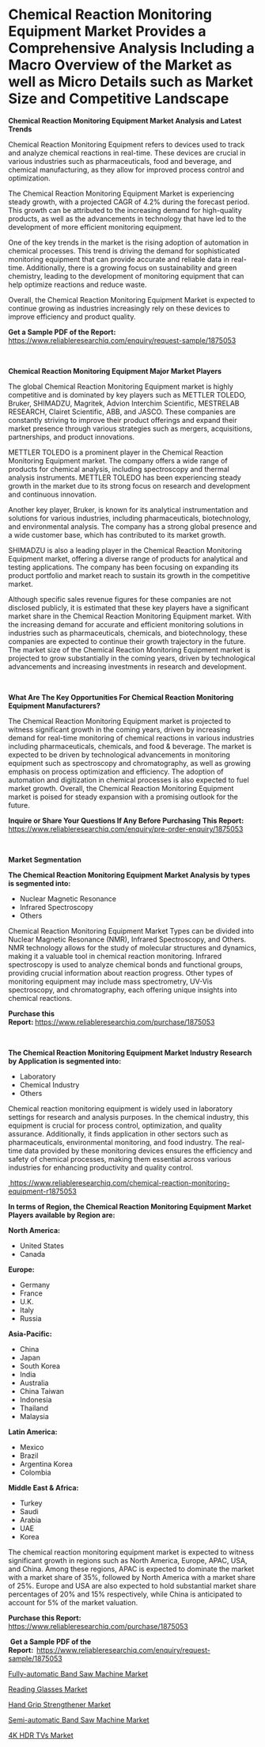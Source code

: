 <p><h1>Chemical Reaction Monitoring Equipment Market Provides a Comprehensive Analysis Including a Macro Overview of the Market as well as Micro Details such as Market Size and Competitive Landscape</h1></p><p><strong>Chemical Reaction Monitoring Equipment Market Analysis and Latest Trends</strong></p>
<p><p>Chemical Reaction Monitoring Equipment refers to devices used to track and analyze chemical reactions in real-time. These devices are crucial in various industries such as pharmaceuticals, food and beverage, and chemical manufacturing, as they allow for improved process control and optimization.</p><p>The Chemical Reaction Monitoring Equipment Market is experiencing steady growth, with a projected CAGR of 4.2% during the forecast period. This growth can be attributed to the increasing demand for high-quality products, as well as the advancements in technology that have led to the development of more efficient monitoring equipment.</p><p>One of the key trends in the market is the rising adoption of automation in chemical processes. This trend is driving the demand for sophisticated monitoring equipment that can provide accurate and reliable data in real-time. Additionally, there is a growing focus on sustainability and green chemistry, leading to the development of monitoring equipment that can help optimize reactions and reduce waste.</p><p>Overall, the Chemical Reaction Monitoring Equipment Market is expected to continue growing as industries increasingly rely on these devices to improve efficiency and product quality.</p></p>
<p><strong>Get a Sample PDF of the Report:&nbsp;</strong> <a href="https://www.reliableresearchiq.com/enquiry/request-sample/1875053">https://www.reliableresearchiq.com/enquiry/request-sample/1875053</a></p>
<p>&nbsp;</p>
<p><strong>Chemical Reaction Monitoring Equipment Major Market Players</strong></p>
<p><p>The global Chemical Reaction Monitoring Equipment market is highly competitive and is dominated by key players such as METTLER TOLEDO, Bruker, SHIMADZU, Magritek, Advion Interchim Scientific, MESTRELAB RESEARCH, Clairet Scientific, ABB, and JASCO. These companies are constantly striving to improve their product offerings and expand their market presence through various strategies such as mergers, acquisitions, partnerships, and product innovations.</p><p>METTLER TOLEDO is a prominent player in the Chemical Reaction Monitoring Equipment market. The company offers a wide range of products for chemical analysis, including spectroscopy and thermal analysis instruments. METTLER TOLEDO has been experiencing steady growth in the market due to its strong focus on research and development and continuous innovation.</p><p>Another key player, Bruker, is known for its analytical instrumentation and solutions for various industries, including pharmaceuticals, biotechnology, and environmental analysis. The company has a strong global presence and a wide customer base, which has contributed to its market growth.</p><p>SHIMADZU is also a leading player in the Chemical Reaction Monitoring Equipment market, offering a diverse range of products for analytical and testing applications. The company has been focusing on expanding its product portfolio and market reach to sustain its growth in the competitive market.</p><p>Although specific sales revenue figures for these companies are not disclosed publicly, it is estimated that these key players have a significant market share in the Chemical Reaction Monitoring Equipment market. With the increasing demand for accurate and efficient monitoring solutions in industries such as pharmaceuticals, chemicals, and biotechnology, these companies are expected to continue their growth trajectory in the future. The market size of the Chemical Reaction Monitoring Equipment market is projected to grow substantially in the coming years, driven by technological advancements and increasing investments in research and development.</p></p>
<p>&nbsp;</p>
<p><strong>What Are The Key Opportunities For Chemical Reaction Monitoring Equipment Manufacturers?</strong></p>
<p><p>The Chemical Reaction Monitoring Equipment market is projected to witness significant growth in the coming years, driven by increasing demand for real-time monitoring of chemical reactions in various industries including pharmaceuticals, chemicals, and food & beverage. The market is expected to be driven by technological advancements in monitoring equipment such as spectroscopy and chromatography, as well as growing emphasis on process optimization and efficiency. The adoption of automation and digitization in chemical processes is also expected to fuel market growth. Overall, the Chemical Reaction Monitoring Equipment market is poised for steady expansion with a promising outlook for the future.</p></p>
<p><strong>Inquire or Share Your Questions If Any Before Purchasing This Report:</strong> <a href="https://www.reliableresearchiq.com/enquiry/pre-order-enquiry/1875053">https://www.reliableresearchiq.com/enquiry/pre-order-enquiry/1875053</a></p>
<p>&nbsp;</p>
<p><strong>Market Segmentation</strong></p>
<p><strong>The Chemical Reaction Monitoring Equipment Market Analysis by types is segmented into:</strong></p>
<p><ul><li>Nuclear Magnetic Resonance</li><li>Infrared Spectroscopy</li><li>Others</li></ul></p>
<p><p>Chemical Reaction Monitoring Equipment Market Types can be divided into Nuclear Magnetic Resonance (NMR), Infrared Spectroscopy, and Others. NMR technology allows for the study of molecular structures and dynamics, making it a valuable tool in chemical reaction monitoring. Infrared spectroscopy is used to analyze chemical bonds and functional groups, providing crucial information about reaction progress. Other types of monitoring equipment may include mass spectrometry, UV-Vis spectroscopy, and chromatography, each offering unique insights into chemical reactions.</p></p>
<p><strong>Purchase this Report:&nbsp;</strong><a href="https://www.reliableresearchiq.com/purchase/1875053">https://www.reliableresearchiq.com/purchase/1875053</a></p>
<p>&nbsp;</p>
<p><strong>The Chemical Reaction Monitoring Equipment Market Industry Research by Application is segmented into:</strong></p>
<p><ul><li>Laboratory</li><li>Chemical Industry</li><li>Others</li></ul></p>
<p><p>Chemical reaction monitoring equipment is widely used in laboratory settings for research and analysis purposes. In the chemical industry, this equipment is crucial for process control, optimization, and quality assurance. Additionally, it finds application in other sectors such as pharmaceuticals, environmental monitoring, and food industry. The real-time data provided by these monitoring devices ensures the efficiency and safety of chemical processes, making them essential across various industries for enhancing productivity and quality control.</p></p>
<p><a href="https://www.reliableresearchiq.com/chemical-reaction-monitoring-equipment-r1875053">&nbsp;https://www.reliableresearchiq.com/chemical-reaction-monitoring-equipment-r1875053</a></p>
<p><strong>In terms of Region, the Chemical Reaction Monitoring Equipment Market Players available by Region are:</strong></p>
<p>
    <p> <strong> North America: </strong>
        <ul>
            <li>United States</li>
            <li>Canada</li>
        </ul>
        </p> 
    <p> <strong> Europe: </strong>
        <ul>
            <li>Germany</li>
            <li>France</li>
            <li>U.K.</li>
            <li>Italy</li>
            <li>Russia</li>
        </ul>
        </p> 
    <p> <strong> Asia-Pacific: </strong>
        <ul>
            <li>China</li>
            <li>Japan</li>
            <li>South Korea</li>
            <li>India</li>
            <li>Australia</li>
            <li>China Taiwan</li>
            <li>Indonesia</li>
            <li>Thailand</li>
            <li>Malaysia</li>
        </ul>
        </p> 
    <p> <strong> Latin America: </strong>
        <ul>
            <li>Mexico</li>
            <li>Brazil</li>
            <li>Argentina Korea</li>
            <li>Colombia</li>
        </ul>
        </p> 
    <p> <strong> Middle East & Africa: </strong>
        <ul>
            <li>Turkey</li>
            <li>Saudi</li>
            <li>Arabia</li>
            <li>UAE</li>
            <li>Korea</li>
        </ul>
    </p>
    </p>
<p><p>The chemical reaction monitoring equipment market is expected to witness significant growth in regions such as North America, Europe, APAC, USA, and China. Among these regions, APAC is expected to dominate the market with a market share of 35%, followed by North America with a market share of 25%. Europe and USA are also expected to hold substantial market share percentages of 20% and 15% respectively, while China is anticipated to account for 5% of the market valuation.</p></p>
<p><strong>Purchase this Report: </strong><a href="https://www.reliableresearchiq.com/purchase/1875053">https://www.reliableresearchiq.com/purchase/1875053</a></p>
<p>&nbsp;<strong>Get a Sample PDF of the Report:&nbsp;&nbsp;</strong><a href="https://www.reliableresearchiq.com/enquiry/request-sample/1875053">https://www.reliableresearchiq.com/enquiry/request-sample/1875053</a></p>
<p><strong></strong></p>
<p><p><a href="https://github.com/julian6Skinner/Market-Research-Report-List-1/blob/main/fully-automatic-band-saw-machine-market.md">Fully-automatic Band Saw Machine Market</a></p><p><a href="https://medium.com/@anslrtman56756/global-reading-glasses-market-is-projected-to-grow-at-a-cagr-of-4-6-3dceec7e5960">Reading Glasses Market</a></p><p><a href="https://medium.com/@caraleeh23/global-hand-grip-strengthener-market-status-2024-2031-and-forecast-by-region-product-end-ace855dbe19e">Hand Grip Strengthener Market</a></p><p><a href="https://github.com/jakobeblake56/Market-Research-Report-List-1/blob/main/semi-automatic-band-saw-machine-market.md">Semi-automatic Band Saw Machine Market</a></p><p><a href="https://medium.com/@alexander.bell98078/4k-hdr-tvs-market-forecast-global-market-trends-and-analysis-from-2024-to-2031-covered-in-127-6c58aa3a8be1">4K HDR TVs Market</a></p></p>